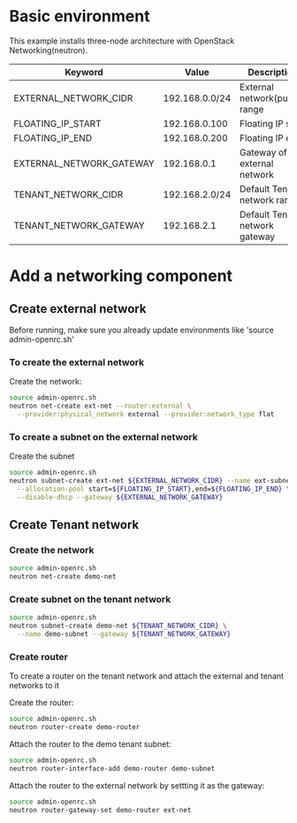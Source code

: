 # Basic environment
This example installs three-node architecture with OpenStack Networking(neutron).

Keyword                 | Value             | Description              
-----                   | -----             | ----
EXTERNAL_NETWORK_CIDR | 192.168.0.0/24      | External network(public) range
FLOATING_IP_START | 192.168.0.100           | Floating IP start
FLOATING_IP_END | 192.168.0.200             | Floating IP end
EXTERNAL_NETWORK_GATEWAY | 192.168.0.1      | Gateway of external network
TENANT_NETWORK_CIDR | 192.168.2.0/24        | Default Tenant network range
TENANT_NETWORK_GATEWAY | 192.168.2.1        | Default Tenant network gateway


# Add a networking component

## Create external network

Before running, make sure you already update environments like 'source admin-openrc.sh'

### To create the external network

Create the network:

~~~bash
source admin-openrc.sh
neutron net-create ext-net --router:external \
  --provider:physical_network external --provider:network_type flat
~~~


### To create a subnet on the external network

Create the subnet

~~~bash
source admin-openrc.sh
neutron subnet-create ext-net ${EXTERNAL_NETWORK_CIDR} --name ext-subnet \
  --allocation-pool start=${FLOATING_IP_START},end=${FLOATING_IP_END} \
  --disable-dhcp --gateway ${EXTERNAL_NETWORK_GATEWAY}
~~~

## Create Tenant network

### Create the network

~~~bash
source admin-openrc.sh
neutron net-create demo-net
~~~

### Create subnet on the tenant network

~~~bash
source admin-openrc.sh
neutron subnet-create demo-net ${TENANT_NETWORK_CIDR} \
  --name demo-subnet --gateway ${TENANT_NETWORK_GATEWAY}
~~~

### Create router

To create a router on the tenant network and attach the external and tenant networks to it

Create the router:

~~~bash
source admin-openrc.sh
neutron router-create demo-router
~~~

Attach the router to the demo tenant subnet:

~~~bash
source admin-openrc.sh
neutron router-interface-add demo-router demo-subnet
~~~

Attach the router to the external network by settting it as the gateway:

~~~bash
source admin-openrc.sh
neutron router-gateway-set demo-router ext-net
~~~
